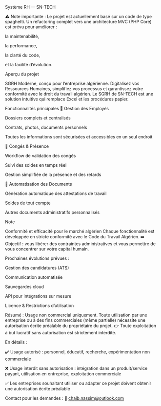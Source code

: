 Système RH — SN-TECH

⚠️ Note importante :
Le projet est actuellement basé sur un code de type spaghetti.
Un refactoring complet vers une architecture MVC (PHP Core) est prévu pour améliorer :

la maintenabilité,

la performance,

la clarté du code,

et la facilité d’évolution.

Aperçu du projet

SGRH Moderne, conçu pour l’entreprise algérienne.
Digitalisez vos Ressources Humaines, simplifiez vos processus et garantissez votre conformité avec le droit du travail algérien.
Le SGRH de SN-TECH est une solution intuitive qui remplace Excel et les procédures papier.

Fonctionnalités principales
👥 Gestion des Employés

Dossiers complets et centralisés

Contrats, photos, documents personnels

Toutes les informations sont sécurisées et accessibles en un seul endroit

📅 Congés & Présence

Workflow de validation des congés

Suivi des soldes en temps réel

Gestion simplifiée de la présence et des retards

📄 Automatisation des Documents

Génération automatique des attestations de travail

Soldes de tout compte

Autres documents administratifs personnalisés

Note

Conformité et efficacité pour le marché algérien
Chaque fonctionnalité est développée en stricte conformité avec le Code du Travail Algérien.
➡️ Objectif : vous libérer des contraintes administratives et vous permettre de vous concentrer sur votre capital humain.

Prochaines évolutions prévues :

Gestion des candidatures (ATS)

Communication automatisée

Sauvegardes cloud

API pour intégrations sur mesure

Licence & Restrictions d’utilisation

Résumé :
Usage non commercial uniquement. Toute utilisation par une entreprise ou à des fins commerciales (même partielle) nécessite une autorisation écrite préalable du propriétaire du projet.
👉 Toute exploitation à but lucratif sans autorisation est strictement interdite.

En détails :

✔️ Usage autorisé : personnel, éducatif, recherche, expérimentation non commerciale

❌ Usage interdit sans autorisation : intégration dans un produit/service payant, utilisation en entreprise, exploitation commerciale

✅ Les entreprises souhaitant utiliser ou adapter ce projet doivent obtenir une autorisation écrite préalable

Contact pour les demandes :
📧 chaib.nassim@outlook.com
